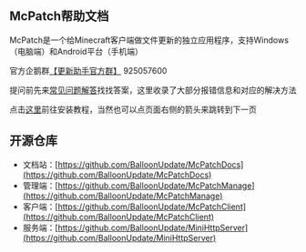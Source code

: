 ## McPatch帮助文档

McPatch是一个给Minecraft客户端做文件更新的独立应用程序，支持Windows（电脑端）和Android平台（手机端）

官方企鹅群[【更新助手官方群】](https://jq.qq.com/?_wv=1027&k=PqAEtn39) 925057600

提问前先来[常见问题解答](faq.md)找找答案，这里收录了大部分报错信息和对应的解决方法

点击[这里](tutorial.md)前往安装教程，当然也可以点页面右侧的箭头来跳转到下一页

## 开源仓库

+ 文档站：[https://github.com/BalloonUpdate/McPatchDocs](https://github.com/BalloonUpdate/McPatchDocs)
+ 管理端：[https://github.com/BalloonUpdate/McPatchManage](https://github.com/BalloonUpdate/McPatchManage)
+ 客户端：[https://github.com/BalloonUpdate/McPatchClient](https://github.com/BalloonUpdate/McPatchClient)
+ 服务端：[https://github.com/BalloonUpdate/MiniHttpServer](https://github.com/BalloonUpdate/MiniHttpServer)